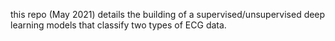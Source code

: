 this repo (May 2021) details the building of a supervised/unsupervised deep learning models that classify two types of ECG data.
